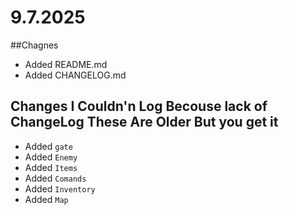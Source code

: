 # 9.7.2025
##Chagnes
- Added README.md
- Added CHANGELOG.md

## Changes I Couldn'n Log Becouse lack of ChangeLog These Are Older But you get it
- Added `gate`
- Added `Enemy`
- Added `Items`
- Added `Comands`
- Added `Inventory`
- Added `Map`
